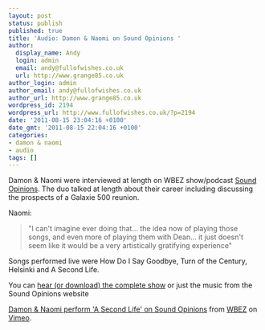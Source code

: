 ```yaml
---
layout: post
status: publish
published: true
title: 'Audio: Damon & Naomi on Sound Opinions '
author:
  display_name: Andy
  login: admin
  email: andy@fullofwishes.co.uk
  url: http://www.grange85.co.uk
author_login: admin
author_email: andy@fullofwishes.co.uk
author_url: http://www.grange85.co.uk
wordpress_id: 2194
wordpress_url: http://www.fullofwishes.co.uk/?p=2194
date: '2011-08-15 23:04:16 +0100'
date_gmt: '2011-08-15 22:04:16 +0100'
categories:
- damon & naomi
- audio
tags: []
---
```

<p>Damon & Naomi were interviewed at length on WBEZ show/podcast <a href="http://www.soundopinions.org/">Sound Opinions</a>. The duo talked at length about their career including discussing the prospects of a Galaxie 500 reunion.</p>
<p>Naomi:</p>
<blockquote><p> "I can't imagine ever doing that... the idea now of playing those songs, and even more of playing them with Dean... it just doesn't seem like it would be a very artistically gratifying experience"</p></blockquote>
<p>Songs performed live were How Do I Say Goodbye, Turn of the Century, Helsinki and A Second Life.</p>
<p>You can <a href="http://www.soundopinions.org/shownotes/2011/081211/shownotes.html">hear (or download) the complete show</a> or <span class="removed_link" title="http://www.soundopinions.org/archive/2011/august.html#guestdamon">just the music</span> from the Sound Opinions website</p>
<p><figure class="caption "><figcaption class="caption-text"></figcaption></figure>
<p><a href="http://vimeo.com/27600990">Damon & Naomi perform 'A Second Life' on Sound Opinions</a> from <a href="http://vimeo.com/wbez">WBEZ</a> on <a href="http://vimeo.com">Vimeo</a>.</p>
